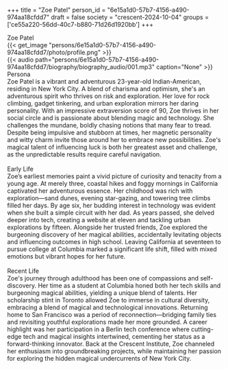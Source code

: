 +++
title = "Zoe Patel"
person_id = "6e15a1d0-57b7-4156-a490-974aa18cfdd7"
draft = false
society = "crescent-2024-10-04"
groups = ['ce55a220-56dd-40c7-b880-71d26d1920bb']
+++
<script>
(function() {
    const personId = "6e15a1d0-57b7-4156-a490-974aa18cfdd7";
    const societyId = "crescent-2024-10-04";

    // Set the selected person and society in localStorage
    localStorage.setItem('selectedPerson', personId);
    localStorage.setItem('selectedSociety', societyId);

    // Automatically set the dropdowns based on this person's data
    const societySelect = document.getElementById('society-select');
    const personSelect = document.getElementById('person-select');

    if (societySelect) {
    societySelect.value = societyId;
    }
    if (personSelect) {
    personSelect.value = personId;
    }
})();
</script><div class="h1_1_right">Zoe Patel</div>{{< get_image "persons/6e15a1d0-57b7-4156-a490-974aa18cfdd7/photo/profile.png" >}}
<br>
{{< audio
    path="persons/6e15a1d0-57b7-4156-a490-974aa18cfdd7/biography/biography_audio/001.mp3" 
    caption="None"
>}}
<br>
<div class="h2">Persona</div><div class="plain">Zoe Patel is a vibrant and adventurous 23-year-old Indian-American, residing in New York City. A blend of charisma and optimism, she's an adventurous spirit who thrives on risk and exploration. Her love for rock climbing, gadget tinkering, and urban exploration mirrors her daring personality. With an impressive extraversion score of 90, Zoe thrives in her social circle and is passionate about blending magic and technology. She challenges the mundane, boldly chasing notions that many fear to tread. Despite being impulsive and stubborn at times, her magnetic personality and witty charm invite those around her to embrace new possibilities. Zoe's magical talent of influencing luck is both her greatest asset and challenge, as the unpredictable results require careful navigation.</div><br>
<div class="h2">Early Life</div><div class="plain">Zoe’s earliest memories paint a vivid picture of curiosity and tenacity from a young age. At merely three, coastal hikes and foggy mornings in California captivated her adventurous essence. Her childhood was rich with exploration—sand dunes, evening star-gazing, and towering tree climbs filled her days. By age six, her budding interest in technology was evident when she built a simple circuit with her dad. As years passed, she delved deeper into tech, creating a website at eleven and tackling urban explorations by fifteen. Alongside her trusted friends, Zoe explored the burgeoning discovery of her magical abilities, accidentally levitating objects and influencing outcomes in high school. Leaving California at seventeen to pursue college at Columbia marked a significant life shift, filled with mixed emotions but vibrant hopes for her future.</div><br>
<div class="h2">Recent Life</div><div class="plain">Zoe's journey through adulthood has been one of compassions and self-discovery. Her time as a student at Columbia honed both her tech skills and burgeoning magical abilities, yielding a unique blend of talents. Her scholarship stint in Toronto allowed Zoe to immerse in cultural diversity, embracing a blend of magical and technological innovations. Returning home to San Francisco was a period of reconnection—bridging family ties and revisiting youthful explorations made her more grounded. A career highlight was her participation in a Berlin tech conference where cutting-edge tech and magical insights intertwined, cementing her status as a forward-thinking innovator. Back at the Crescent Institute, Zoe channeled her enthusiasm into groundbreaking projects, while maintaining her passion for exploring the hidden magical undercurrents of New York City.</div><br>
